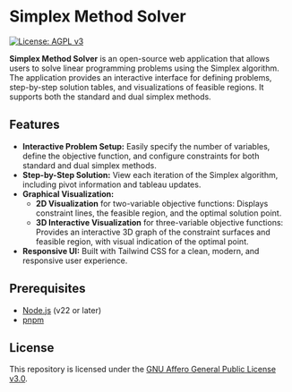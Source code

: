 # Simplex Method Solver

[![License: AGPL v3](https://img.shields.io/badge/License-AGPL%20v3-blue.svg)](LICENSE)

**Simplex Method Solver** is an open-source web application that allows users to solve linear programming problems using the Simplex algorithm. The application provides an interactive interface for defining problems, step-by-step solution tables, and visualizations of feasible regions. It supports both the standard and dual simplex methods.

## Features

- **Interactive Problem Setup:** Easily specify the number of variables, define the objective function, and configure constraints for both standard and dual simplex methods.
- **Step-by-Step Solution:** View each iteration of the Simplex algorithm, including pivot information and tableau updates.
- **Graphical Visualization:**
  - **2D Visualization** for two-variable objective functions: Displays constraint lines, the feasible region, and the optimal solution point.
  - **3D Interactive Visualization** for three-variable objective functions: Provides an interactive 3D graph of the constraint surfaces and feasible region, with visual indication of the optimal point.
- **Responsive UI:** Built with Tailwind CSS for a clean, modern, and responsive user experience.

## Prerequisites

- [Node.js](https://nodejs.org/) (v22 or later)
- [pnpm](https://pnpm.io/)

## License

This repository is licensed under the [GNU Affero General Public License v3.0](LICENSE).
